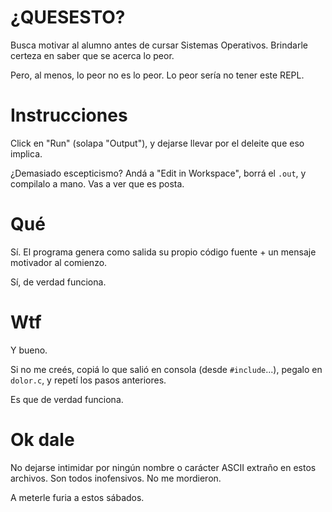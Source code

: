 # ¿QUESESTO?

Busca motivar al alumno antes de cursar Sistemas Operativos. Brindarle certeza en saber que se acerca lo peor.

Pero, al menos, lo peor no es lo peor. Lo peor sería no tener este REPL.

# Instrucciones

Click en "Run" (solapa "Output"), y dejarse llevar por el deleite que eso implica.

¿Demasiado escepticismo? Andá a "Edit in Workspace", borrá el `.out`, y compilalo a mano. Vas a ver que es posta.

# Qué

Sí. El programa genera como salida su propio código fuente + un mensaje motivador al comienzo.

Sí, de verdad funciona.

# Wtf

Y bueno.

Si no me creés, copiá lo que salió en consola (desde `#include`...), pegalo en `dolor.c`, y repetí los pasos anteriores.

Es que de verdad funciona.

# Ok dale

No dejarse intimidar por ningún nombre o carácter ASCII extraño en estos archivos. Son todos inofensivos. No me mordieron.

A meterle furia a estos sábados.
